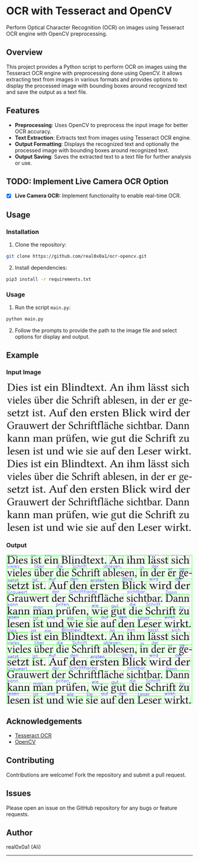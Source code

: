 # OCR with Tesseract and OpenCV

Perform Optical Character Recognition (OCR) on images using Tesseract OCR engine with OpenCV preprocessing.

## Overview

This project provides a Python script to perform OCR on images using the Tesseract OCR engine with preprocessing done using OpenCV. It allows extracting text from images in various formats and provides options to display the processed image with bounding boxes around recognized text and save the output as a text file.

## Features

- **Preprocessing**: Uses OpenCV to preprocess the input image for better OCR accuracy.
- **Text Extraction**: Extracts text from images using Tesseract OCR engine.
- **Output Formatting**: Displays the recognized text and optionally the processed image with bounding boxes around recognized text.
- **Output Saving**: Saves the extracted text to a text file for further analysis or use.

## TODO: Implement Live Camera OCR Option

- [x] **Live Camera OCR:** Implement functionality to enable real-time OCR.

  
## Usage

### Installation

1. Clone the repository:

```bash
git clone https://github.com/real0x0a1/ocr-opencv.git
```

2. Install dependencies:

```bash
pip3 install -r requirements.txt
```

### Usage

1. Run the script `main.py`:

```bash
python main.py
```

2. Follow the prompts to provide the path to the image file and select options for display and output.

## Example

### Input Image

![Input Image](images/input_image.png)

### Output

![Output image](images/output_image.png)

## Acknowledgements

- [Tesseract OCR](https://github.com/tesseract-ocr/tesseract)
- [OpenCV](https://github.com/opencv/opencv)

## Contributing

Contributions are welcome! Fork the repository and submit a pull request.

## Issues

Please open an issue on the GitHub repository for any bugs or feature requests.

## Author

real0x0a1 (Ali)

---
